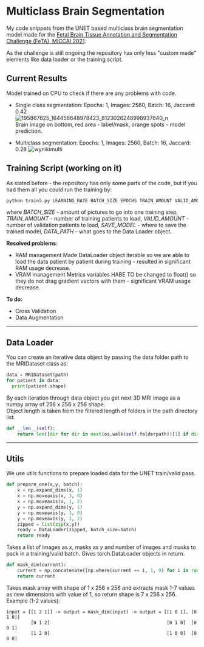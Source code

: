 # Multiclass Brain Segmentation
My code snippets from the UNET based multiclass brain segmentation model made for the <a href="https://feta-2021.grand-challenge.org/">Fetal Brain Tissue Annotation and Segmentation Challenge (FeTA), MICCAI 2021</a>.

As the challenge is still ongoing the repository has only less "custom made" elements like data loader or the training script.

## Current Results
Model trained on CPU to check if there are any problems with code.
- Single class segmentation:
Epochs: 1, Images: 2560, Batch: 16, Jaccard: 0.42  
![195867825_164458648978423_8123026248998937840_n](https://user-images.githubusercontent.com/62252332/121528251-9644d600-c9fb-11eb-8478-a69a4ca0e782.png)  
Brain image on bottom, red area - label/mask, orange spots - model prediction.  
  
  
- Multiclass segmentation:
Epochs: 1, Images: 2560, Batch: 16, Jaccard: 0.28 
![wynikimulti](https://user-images.githubusercontent.com/62252332/121529736-fab46500-c9fc-11eb-9dbc-77e4821e9253.png)  


## Training Script (working on it)
As stated before - the repository has only some parts of the code, but if you had them all you could run the training by:
```python
python train5.py LEARNING_RATE BATCH_SIZE EPOCHS TRAIN_AMOUNT VALID_AMOUNT SAVE_MODEL_NAME DATA_PATH
```
where _BATCH_SIZE_ - amount of pictures to go into one training step, _TRAIN_AMOUNT_ - number of training patients to load, _VALID_AMOUNT_ - number of validation patients to load, _SAVE_MODEL_ - where to save the trained model, _DATA_PATH_ - what goes to the Data Loader object.

**Resolved problems**:
- RAM management
Made DataLoader object iterable so we are able to load the data patient by patient during training - resulted in significant RAM usage decrease.
- VRAM management
Metrics variables HABE TO be changed to float() so they do not drag gradient vectors with them - significant VRAM usage decrease.

**To do:**  
- Cross Validation
- Data Augmentation
----
## Data Loader
You can create an iterative data object by passing the data folder path to the MRIDataset class as:
```python
data = MRIDataset(path)
for patient in data:
  print(patient.shape)
```
By each iteration through data object you get next 3D MRI image as a numpy array of 256 x 256 x 256 shape.  
Object length is taken from the filtered length of folders in the path directory list.  
```python
def __len__(self):
    return len([dir for dir in next(os.walk(self.folderpath))[1] if dir.startswith('sub')])
```
----
## Utils
We use utils functions to prepare loaded data for the UNET train/valid pass.
```python
def prepare_one(x,y, batch):
    x = np.expand_dims(x, 1)
    x = np.moveaxis(x, 3, 0)
    x = np.moveaxis(x, 1, 2)
    y = np.expand_dims(y, 1)
    y = np.moveaxis(y, 3, 0)
    y = np.moveaxis(y, 1, 2)
    zipped = list(zip(x,y))
    ready = DataLoader(zipped, batch_size=batch)
    return ready
```
Takes a list of images as _x_, masks as _y_ and number of images and masks to pack in a training/valid batch. Gives torch.DataLoader objects in return.  
```python
def mask_dim(current):
    current = np.concatenate([np.where(current == i, 1, 0) for i in range(1,8)], 1)
    return current
```
  
Takes mask array with shape of 1 x 256 x 256 and extracts mask 1-7 values as new dimensions with value of 1, so return shape is 7 x 256 x 256.  
Example (1-2 values):  
```
input = [[1 2 1]] -> output = mask_dim(input) -> output = [[1 0 1], [0 1 0]]  
         [0 1 2]                                           [0 1 0]  [0 0 1]  
         [1 2 0]                                           [1 0 0]  [0 0 0]  
```
